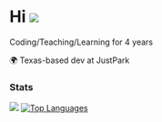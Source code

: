 Hi ![](https://user-images.githubusercontent.com/18350557/176309783-0785949b-9127-417c-8b55-ab5a4333674e.gif) 
=======================================================================================================================================

<p>Coding/Teaching/Learning for 4 years</p>
<p>🌍 Texas-based dev at JustPark </p>

### Stats

<a href="http://www.github.com/thielt"><img src="https://github-readme-streak-stats.herokuapp.com/?user=thielt&stroke=ffffff&background=1c1917&ring=0891b2&fire=0891b2&currStreakNum=ffffff&currStreakLabel=0891b2&sideNums=ffffff&sideLabels=ffffff&dates=ffffff&hide_border=true" /></a> <a href="https://github.com/thielt" align="left"><img src="https://github-readme-stats.vercel.app/api/top-langs/?username=thielt&langs_count=10&title_color=0891b2&text_color=ffffff&icon_color=0891b2&bg_color=1c1917&hide_border=true&locale=en&custom_title=Top%20%Languages" alt="Top Languages" /></a>
